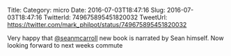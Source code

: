 Title: 
Category: micro
Date: 2016-07-03T18:47:16
Slug: 2016-07-03T18:47:16
TwitterId: 749675895451820032
TweetUrl: https://twitter.com/mark_philpot/status/749675895451820032

Very happy that [@seanmcarroll](https://twitter.com/seanmcarroll) new book is narrated by Sean himself. Now looking forward to next weeks commute